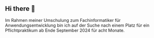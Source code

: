 ## Hi there 👋

Im Rahmen meiner Umschulung zum Fachinformatiker für Anwendungsentwicklung bin ich auf der Suche nach einem Platz für ein Pflichtpraktikum ab Ende September 2024 für acht Monate.

<!--
**lohrengel/lohrengel** is a ✨ _special_ ✨ repository because its `README.md` (this file) appears on your GitHub profile.

Here are some ideas to get you started:

- 🔭 I’m currently working on ...
- 🌱 I’m currently learning ...
- 👯 I’m looking to collaborate on ...
- 🤔 I’m looking for help with ...
- 💬 Ask me about ...
- 📫 How to reach me: ...
- 😄 Pronouns: ...
- ⚡ Fun fact: ...
-->
